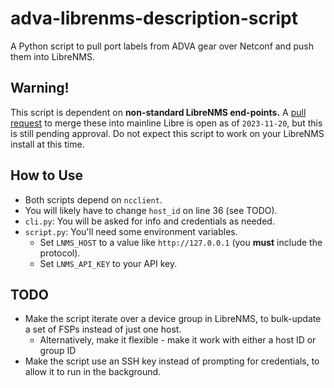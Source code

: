 # adva-librenms-description-script
A Python script to pull port labels from ADVA gear over Netconf and push them into LibreNMS.
## Warning!
This script is dependent on **non-standard LibreNMS end-points.** A [pull request](https://github.com/librenms/librenms/pull/15578) to merge these into mainline Libre is open as of `2023-11-20`, but this is still pending approval. Do not expect this script to work on your LibreNMS install at this time.
## How to Use
- Both scripts depend on `ncclient`.
- You will likely have to change `host_id` on line 36 (see TODO).
- `cli.py`: You will be asked for info and credentials as needed.
- `script.py`: You'll need some environment variables.
  - Set `LNMS_HOST` to a value like `http://127.0.0.1` (you **must** include the protocol).
  - Set `LNMS_API_KEY` to your API key.
## TODO
- Make the script iterate over a device group in LibreNMS, to bulk-update a set of FSPs instead of just one host.
  - Alternatively, make it flexible - make it work with either a host ID or group ID
- Make the script use an SSH key instead of prompting for credentials, to allow it to run in the background.
